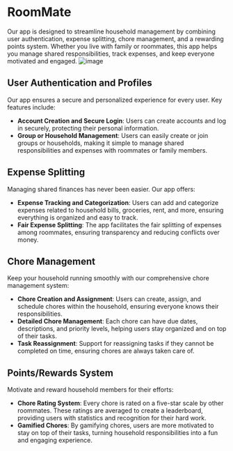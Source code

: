 # RoomMate

Our app is designed to streamline household management by combining user authentication, expense splitting, chore management, and a rewarding points system. Whether you live with family or roommates, this app helps you manage shared responsibilities, track expenses, and keep everyone motivated and engaged.
![image](https://github.com/user-attachments/assets/d15c5f23-ac9d-4f0e-a73e-1480140ad750)


## User Authentication and Profiles

Our app ensures a secure and personalized experience for every user. Key features include:

- **Account Creation and Secure Login**: Users can create accounts and log in securely, protecting their personal information.
- **Group or Household Management**: Users can easily create or join groups or households, making it simple to manage shared responsibilities and expenses with roommates or family members.

## Expense Splitting

Managing shared finances has never been easier. Our app offers:

- **Expense Tracking and Categorization**: Users can add and categorize expenses related to household bills, groceries, rent, and more, ensuring everything is organized and easy to track.
- **Fair Expense Splitting**: The app facilitates the fair splitting of expenses among roommates, ensuring transparency and reducing conflicts over money.

## Chore Management

Keep your household running smoothly with our comprehensive chore management system:

- **Chore Creation and Assignment**: Users can create, assign, and schedule chores within the household, ensuring everyone knows their responsibilities.
- **Detailed Chore Management**: Each chore can have due dates, descriptions, and priority levels, helping users stay organized and on top of their tasks.
- **Task Reassignment**: Support for reassigning tasks if they cannot be completed on time, ensuring chores are always taken care of.

## Points/Rewards System

Motivate and reward household members for their efforts:

- **Chore Rating System**: Every chore is rated on a five-star scale by other roommates. These ratings are averaged to create a leaderboard, providing users with statistics and recognition for their hard work.
- **Gamified Chores**: By gamifying chores, users are more motivated to stay on top of their tasks, turning household responsibilities into a fun and engaging experience. 
